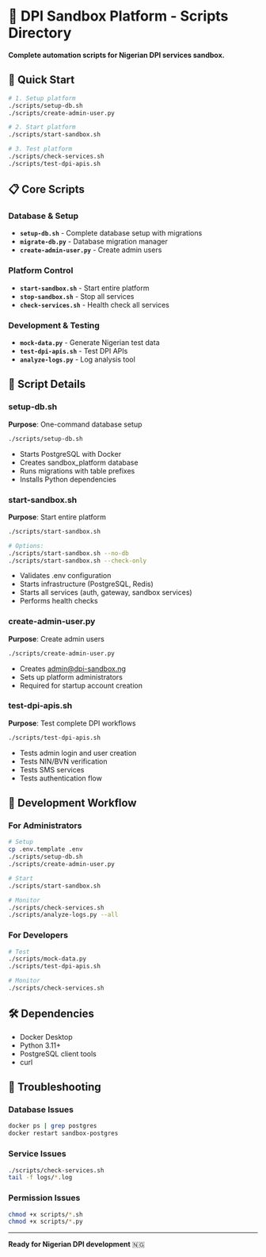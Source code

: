 # 📜 DPI Sandbox Platform - Scripts Directory

**Complete automation scripts for Nigerian DPI services sandbox.**

## 🚀 Quick Start

```bash
# 1. Setup platform
./scripts/setup-db.sh
./scripts/create-admin-user.py

# 2. Start platform
./scripts/start-sandbox.sh

# 3. Test platform
./scripts/check-services.sh
./scripts/test-dpi-apis.sh
```

## 📋 Core Scripts

### **Database & Setup**
- **`setup-db.sh`** - Complete database setup with migrations
- **`migrate-db.py`** - Database migration manager
- **`create-admin-user.py`** - Create admin users

### **Platform Control**
- **`start-sandbox.sh`** - Start entire platform
- **`stop-sandbox.sh`** - Stop all services
- **`check-services.sh`** - Health check all services

### **Development & Testing**
- **`mock-data.py`** - Generate Nigerian test data
- **`test-dpi-apis.sh`** - Test DPI APIs
- **`analyze-logs.py`** - Log analysis tool

## 🔧 Script Details

### setup-db.sh
**Purpose**: One-command database setup
```bash
./scripts/setup-db.sh
```
- Starts PostgreSQL with Docker
- Creates sandbox_platform database
- Runs migrations with table prefixes
- Installs Python dependencies

### start-sandbox.sh
**Purpose**: Start entire platform
```bash
./scripts/start-sandbox.sh

# Options:
./scripts/start-sandbox.sh --no-db
./scripts/start-sandbox.sh --check-only
```
- Validates .env configuration
- Starts infrastructure (PostgreSQL, Redis)
- Starts all services (auth, gateway, sandbox services)
- Performs health checks

### create-admin-user.py
**Purpose**: Create admin users
```bash
./scripts/create-admin-user.py
```
- Creates admin@dpi-sandbox.ng
- Sets up platform administrators
- Required for startup account creation

### test-dpi-apis.sh
**Purpose**: Test complete DPI workflows
```bash
./scripts/test-dpi-apis.sh
```
- Tests admin login and user creation
- Tests NIN/BVN verification
- Tests SMS services
- Tests authentication flow

## 🔄 Development Workflow

### For Administrators
```bash
# Setup
cp .env.template .env
./scripts/setup-db.sh
./scripts/create-admin-user.py

# Start
./scripts/start-sandbox.sh

# Monitor
./scripts/check-services.sh
./scripts/analyze-logs.py --all
```

### For Developers
```bash
# Test
./scripts/mock-data.py
./scripts/test-dpi-apis.sh

# Monitor
./scripts/check-services.sh
```

## 🛠️ Dependencies

- Docker Desktop
- Python 3.11+
- PostgreSQL client tools
- curl

## 🚨 Troubleshooting

### Database Issues
```bash
docker ps | grep postgres
docker restart sandbox-postgres
```

### Service Issues
```bash
./scripts/check-services.sh
tail -f logs/*.log
```

### Permission Issues
```bash
chmod +x scripts/*.sh
chmod +x scripts/*.py
```

---

**Ready for Nigerian DPI development** 🇳🇬